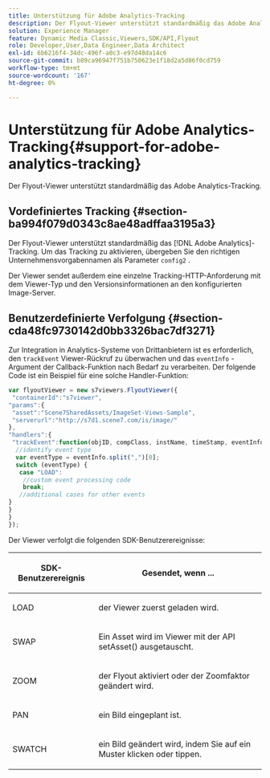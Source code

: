 ```yaml
---
title: Unterstützung für Adobe Analytics-Tracking
description: Der Flyout-Viewer unterstützt standardmäßig das Adobe Analytics-Tracking.
solution: Experience Manager
feature: Dynamic Media Classic,Viewers,SDK/API,Flyout
role: Developer,User,Data Engineer,Data Architect
exl-id: 6b6216f4-34dc-496f-a0c3-e97d48da14c6
source-git-commit: b89ca96947f751b750623e1f18d2a5d86f0cd759
workflow-type: tm+mt
source-wordcount: '167'
ht-degree: 0%

---
```


# Unterstützung für Adobe Analytics-Tracking{#support-for-adobe-analytics-tracking}

Der Flyout-Viewer unterstützt standardmäßig das Adobe Analytics-Tracking.

## Vordefiniertes Tracking {#section-ba994f079d0343c8ae48adffaa3195a3}

Der Flyout-Viewer unterstützt standardmäßig das [!DNL Adobe Analytics]-Tracking. Um das Tracking zu aktivieren, übergeben Sie den richtigen Unternehmensvorgabennamen als Parameter `config2` .

Der Viewer sendet außerdem eine einzelne Tracking-HTTP-Anforderung mit dem Viewer-Typ und den Versionsinformationen an den konfigurierten Image-Server.

## Benutzerdefinierte Verfolgung {#section-cda48fc9730142d0bb3326bac7df3271}

Zur Integration in Analytics-Systeme von Drittanbietern ist es erforderlich, den `trackEvent` Viewer-Rückruf zu überwachen und das `eventInfo` -Argument der Callback-Funktion nach Bedarf zu verarbeiten. Der folgende Code ist ein Beispiel für eine solche Handler-Funktion:

```javascript {.line-numbers}
var flyoutViewer = new s7viewers.FlyoutViewer({ 
 "containerId":"s7viewer", 
"params":{ 
 "asset":"Scene7SharedAssets/ImageSet-Views-Sample", 
 "serverurl":"http://s7d1.scene7.com/is/image/" 
}, 
"handlers":{ 
 "trackEvent":function(objID, compClass, instName, timeStamp, eventInfo) { 
  //identify event type 
  var eventType = eventInfo.split(",")[0]; 
  switch (eventType) { 
   case "LOAD": 
    //custom event processing code 
    break; 
   //additional cases for other events 
} 
} 
} 
});
```

Der Viewer verfolgt die folgenden SDK-Benutzerereignisse:

<table id="table_5D090E6614974D968E1A93B5727D859C"> 
 <thead> 
  <tr> 
   <th colname="col1" class="entry"> <p>SDK-Benutzerereignis </p> </th> 
   <th colname="col2" class="entry"> <p>Gesendet, wenn ... </p> </th> 
  </tr> 
 </thead>
 <tbody> 
  <tr> 
   <td colname="col1"> <p> <span class="codeph"> LOAD </span> </p> </td> 
   <td colname="col2"> <p>der Viewer zuerst geladen wird. </p> </td> 
  </tr> 
  <tr> 
   <td colname="col1"> <p> <span class="codeph"> SWAP </span> </p> </td> 
   <td colname="col2"> <p>Ein Asset wird im Viewer mit der API <span class="codeph"> setAsset() </span> ausgetauscht. </p> </td> 
  </tr> 
  <tr> 
   <td colname="col1"> <p> <span class="codeph"> ZOOM </span> </p> </td> 
   <td colname="col2"> <p>der Flyout aktiviert oder der Zoomfaktor geändert wird. </p> </td> 
  </tr> 
  <tr> 
   <td colname="col1"> <p> <span class="codeph"> PAN </span> </p> </td> 
   <td colname="col2"> <p> ein Bild eingeplant ist. </p> </td> 
  </tr> 
  <tr> 
   <td colname="col1"> <p> <span class="codeph"> SWATCH </span> </p> </td> 
   <td colname="col2"> <p> ein Bild geändert wird, indem Sie auf ein Muster klicken oder tippen. </p> </td> 
  </tr> 
 </tbody> 
</table>
